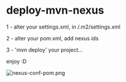 # deploy-mvn-nexus


1 - alter your settings.xml, in /.m2/settings.xml

2 - alter your pom.xml, add nexus ids

3 - 'mvn deploy' your project...


enjoy :D


<img src="/OneideLuizSchneider/deploy-mvn-nexus/blob/master/nexus-conf-pom.png?raw=true" alt="nexus-conf-pom.png">
